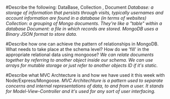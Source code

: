 #Describe the following: DataBase, Collection , Document
*Database: a storage of information that persists through visits, typically usernames and account information are found in a database (in terms of websites)*
*Collection: a grouping of Mongo documents. They're like a "table" within a database*
*Document: a file in which records are stored. MongoDB uses a Binary JSON format to store data.*

#Describe how one can achieve the pattern of relationships in MongoDB. What needs to take place at the schema level? How do we 'fill' in the appropriate relational data using mongoose?
*We can relate documents together by referring to another object inside our schema. We can use arrays for mutable storage or just refer to another objects ID if it's static.*

#Describe what MVC Archtecture is and how we have used it this week with Node/Express/Mongoose.
*MVC Architechture is a pattern used to separate concerns and internal representations of data, to and from a user. It stands for Model-View-Controller and it's used for any sort of user interfacing.*
